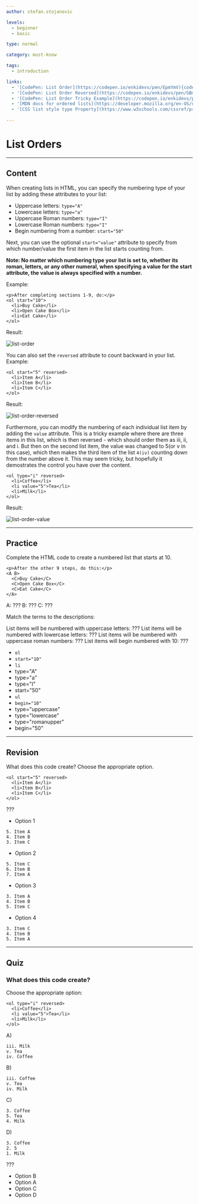 ```yaml
---
author: stefan.stojanovic

levels:
  - beginner
  - basic

type: normal

category: must-know

tags:
  - introduction

links:
  - '[CodePen: List Order](https://codepen.io/enkidevs/pen/EpmYmV){code}'
  - '[CodePen: List Order Reversed](https://codepen.io/enkidevs/pen/GBmKmy){code}'
  - '[CodePen: List Order Tricky Example](https://codepen.io/enkidevs/pen/xJdKrV){code}'
  - '[MDN docs for ordered lists](https://developer.mozilla.org/en-US/docs/Web/HTML/Element/ol){website}'
  - '[CSS list style type Property](https://www.w3schools.com/cssref/pr_list-style-type.asp){website}'
  
---
```

# List Orders
---
## Content

When creating lists in HTML, you can specify the numbering type of your list by adding these attributes to your list:

* Uppercase letters: `type="A"`
* Lowercase letters: `type="a"`
* Uppercase Roman numbers: `type="I"`
* Lowercase Roman numbers: `type="I"`
* Begin numbering from a number: `start="50"`

Next, you can use the optional `start="value"` attribute to specify from which number/value the first item in the list starts counting from. 

**Note: No matter which numbering type your list is set to, whether its roman, letters, or any other numeral, when specifying a value for the start attribute, the value is always specified with a number.**

Example:
```
<p>After completing sections 1-9, do:</p> 
<ol start="10">
  <li>Buy Cake</li>
  <li>Open Cake Box</li>
  <li>Eat Cake</li>
</ol>
```
Result:

![list-order](%3Csvg%20xmlns%3D%22http%3A%2F%2Fwww.w3.org%2F2000%2Fsvg%22%20width%3D%22320%22%20height%3D%22123%22%3E%3Cg%20fill%3D%22none%22%20fill-rule%3D%22evenodd%22%3E%3Crect%20width%3D%22320%22%20height%3D%22123%22%20fill%3D%22%23FFF%22%20rx%3D%229%22%2F%3E%3Ctext%20fill%3D%22%23000%22%20font-family%3D%22ArialMT%2C%20Arial%22%20font-size%3D%2216%22%3E%3Ctspan%20x%3D%2217%22%20y%3D%2232%22%3EAfter%20completing%20sections%201-9%2C%20do%3A%3C%2Ftspan%3E%20%20%3Ctspan%20x%3D%2217%22%20y%3D%2266%22%3E%2010.%20Buy%20Cake%3C%2Ftspan%3E%20%3Ctspan%20x%3D%2217%22%20y%3D%2283%22%3E%2011.%20Open%20Cake%20Box%3C%2Ftspan%3E%20%3Ctspan%20x%3D%2217%22%20y%3D%22100%22%3E%2012.%20Eat%20Cake%3C%2Ftspan%3E%3C%2Ftext%3E%3C%2Fg%3E%3C%2Fsvg%3E)

<!--[View CodePen](https://codepen.io/enkidevs/pen/EpmYmV)-->

You can also set the `reversed` attribute to count backward in your list.
Example:
```
<ol start="5" reversed>
  <li>Item A</li>
  <li>Item B</li>
  <li>Item C</li>
</ol>
```
Result:

![list-order-reversed](%3Csvg%20xmlns%3D%22http%3A%2F%2Fwww.w3.org%2F2000%2Fsvg%22%20width%3D%22320%22%20height%3D%2288%22%3E%3Cg%20fill%3D%22none%22%20fill-rule%3D%22evenodd%22%3E%3Crect%20width%3D%22320%22%20height%3D%2288%22%20fill%3D%22%23FFF%22%20rx%3D%229%22%2F%3E%3Ctext%20fill%3D%22%23000%22%20font-family%3D%22ArialMT%2C%20Arial%22%20font-size%3D%2216%22%3E%3Ctspan%20x%3D%2217%22%20y%3D%2232%22%3E%205.%20Item%20A%3C%2Ftspan%3E%20%3Ctspan%20x%3D%2217%22%20y%3D%2249%22%3E%204.%20Item%20B%3C%2Ftspan%3E%20%3Ctspan%20x%3D%2217%22%20y%3D%2266%22%3E%203.%20Item%20C%3C%2Ftspan%3E%3C%2Ftext%3E%3C%2Fg%3E%3C%2Fsvg%3E)

<!--[View CodePen](https://codepen.io/enkidevs/pen/GBmKmy)-->

Furthermore, you can modify the numbering of each individual list item by adding the `value` attribute. This is a tricky example where there are three items in this list, which is then reversed - which should order them as iii, ii, and i. But then on the second list item, the value was changed to 5(or v in this case), which then makes the third item of the list `4(iv)` counting down from the number above it. This may seem tricky, but hopefully it demostrates the control you have over the content. 
```
<ol type="i" reversed>
  <li>Coffee</li>
  <li value="5">Tea</li>
  <li>Milk</li>
</ol>   
```
Result:

![list-order-value](%3Csvg%20xmlns%3D%22http%3A%2F%2Fwww.w3.org%2F2000%2Fsvg%22%20width%3D%22320%22%20height%3D%2288%22%3E%3Cg%20fill%3D%22none%22%20fill-rule%3D%22evenodd%22%3E%3Crect%20width%3D%22320%22%20height%3D%2288%22%20fill%3D%22%23FFF%22%20rx%3D%229%22%2F%3E%3Ctext%20fill%3D%22%23000%22%20font-family%3D%22ArialMT%2C%20Arial%22%20font-size%3D%2216%22%3E%3Ctspan%20x%3D%2217%22%20y%3D%2232%22%3E%20iii.%20Coffee%3C%2Ftspan%3E%20%3Ctspan%20x%3D%2217%22%20y%3D%2249%22%3E%20v.%20Tea%3C%2Ftspan%3E%20%3Ctspan%20x%3D%2217%22%20y%3D%2266%22%3E%20iv.%20Milk%3C%2Ftspan%3E%3C%2Ftext%3E%3C%2Fg%3E%3C%2Fsvg%3E)

<!--[View CodePen](https://codepen.io/enkidevs/pen/xJdKrV)-->


---
## Practice

Complete the HTML code to create a numbered list that starts at 10. 
```
<p>After the other 9 steps, do this:</p> 
<A B>
  <C>Buy Cake</C>
  <C>Open Cake Box</C>
  <C>Eat Cake</C>
</A>
```

A: ???
B: ???
C: ???

Match the terms to the descriptions: 

List items will be numbered with uppercase letters: ???
List items will be numbered with lowercase letters: ???
List items will be numbered with uppercase roman numbers: ???
List items will begin numbered with 10: ???

* `ol`
* `start="10"`
* `li`
* type="A"
* type="a"
* type="I"
* start="50"
* `ul`
* `begin="10"`
* type="uppercase"
* type="lowercase"
* type="romanupper"
* begin="50"

---
## Revision

What does this code create? Choose the appropriate option.

```
<ol start="5" reversed>
  <li>Item A</li>
  <li>Item B</li>
  <li>Item C</li>
</ol>
```

???

* Option 1
```
5. Item A
4. Item B
3. Item C
```
* Option 2 
```
5. Item C
6. Item B
7. Item A
```
* Option 3 
```
3. Item A
4. Item B
5. Item C
```
* Option 4
```
3. Item C
4. Item B
5. Item A
```

---
## Quiz

### What does this code create? 

Choose the appropriate option:

```
<ol type="i" reversed>
  <li>Coffee</li>
  <li value="5">Tea</li>
  <li>Milk</li>
</ol>   
```

A)
```
iii. Milk
v. Tea
iv. Coffee
```
B)
```
iii. Coffee
v. Tea
iv. Milk
```
C)
```
3. Coffee
5. Tea
4. Milk
```
D)
```
3. Coffee
2. 5
1. Milk
```

???

* Option B
* Option A
* Option C
* Option D


